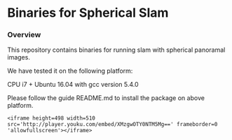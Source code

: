 # Binaries for Spherical Slam 

###  Overview
This repository contains binaries for running slam with spherical panoramal images.

We have tested it on the following platform:

CPU i7 + Ubuntu 16.04 with gcc version 5.4.0

Please follow the guide README.md to install the package on above platform.





```
<iframe height=498 width=510 src='http://player.youku.com/embed/XMzgwOTY0NTM5Mg==' frameborder=0 'allowfullscreen'></iframe>
```
